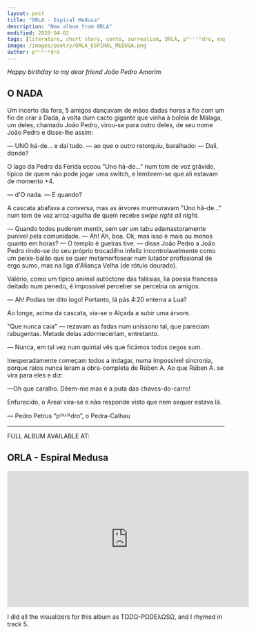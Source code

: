 ```yaml
---
layout: post
title: "ORLA - Espiral Medusa"
description: "New album from ORLA"
modified: 2020-04-02
tags: [literature, short story, conto, surrealism, ORLA, pᴼᴸᴸᴵᴱdro, experimental, Espiral Medusa, Crouga, experimental, bouzouki, ambient, raps, TΩDΩ-PΩDEλΩSΩ]
image: /images/poetry/ORLA_ESPIRAL_MEDUSA.png
author: pᴼᴸᴸᴵᴱdro
---
```


*Happy birthday to my dear friend João Pedro Amorim.*

## O NADA

Um incerto dia fora, 5 amigos dançavam de mãos dadas horas a fio com um fio de orar a Dada, à volta dum cacto gigante que vinha à boleia de Málaga, um deles, chamado João Pedro, virou-se para outro deles, de seu nome João Pedro e disse-lhe assim:


— UNO há-de... e daí tudo. — ao que o outro retorquiu, baralhado:
— Dali, donde?


O lago da Pedra da Ferida ecoou "Uno há-de..." num tom de voz grávido, típico de quem não pode jogar uma switch, e lembrem-se que ali estavam de momento +4.


— d'O nada.
— E quando?


A cascata abafava a conversa, mas as árvores murmuravam "Uno há-de..." num tom de voz arroz-agulha de quem recebe *swipe right all night*.


— Quando todos puderem mentir, sem ser um tabu adamastoramente punível pela comunidade.
— Ah! Ah, boa. Ok, mas isso é mais ou menos quanto em horas?
— O templo é guelras tive. — disse João Pedro a João Pedro rindo-se do seu próprio trocadilho infeliz incontrolavelmente como um peixe-balão que se quer metamorfosear num lutador profissional de ergo sumo, mas na liga d'Aliança Velha (de rótulo dourado).


Valério, como um típico animal autóctone das falésias, lia poesia francesa deitado num penedo, é impossível perceber se percebia os amigos.


— Ah! Podias ter dito logo! Portanto, lá pás 4:20 enterra a Lua?


Ao longe, acima da cascata, via-se o Alçada a subir uma árvore. 


"Que nunca caia" — rezavam as fadas num uníssono tal, que pareciam rabugentas. Metade delas adormeceriam, entretanto.


— Nunca, em tal vez num quintal vês que ficámos todos cegos sum.


Inesperadamente começam todos a indagar, numa impossível sincronia, porque raios nunca leram a obra-completa de Rúben A.
Ao que Rúben A. se vira para eles e diz:


—Oh que caralho. Dêem-me mas é a puta das chaves-do-carro!


Enfurecido, o Areal vira-se e não responde visto que nem sequer estava lá.


— Pedro Petrus “pᴼᴸᴸᴵᴱdro”, o Pedra-Calhau

---

FULL ALBUM AVAILABLE AT:

## ORLA - Espiral Medusa

<iframe width="560" height="315" src="https://www.youtube.com/embed/videoseries?list=PLvqQBw_IW0MabDEvH11suGAf-4bSsnroJ" frameborder="0" allowfullscreen></iframe>

I did all the visualizers for this album as TΩDΩ-PΩDEλΩSΩ, and I rhymed in track 5.
